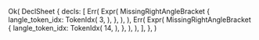 Ok(
    DeclSheet {
        decls: [
            Err(
                Expr(
                    MissingRightAngleBracket {
                        langle_token_idx: TokenIdx(
                            3,
                        ),
                    },
                ),
            ),
            Err(
                Expr(
                    MissingRightAngleBracket {
                        langle_token_idx: TokenIdx(
                            14,
                        ),
                    },
                ),
            ),
        ],
    },
)